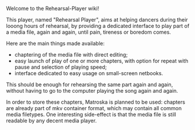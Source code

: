 Welcome to the Rehearsal-Player wiki!

This player, named "Rehearsal Player", aims at helping dancers during their looong hours of rehearsal, by providing a dedicated interface to play part of a media file, again and again, until pain, tireness or boredom comes.

Here are the main things made available:
* chaptering of the media file with direct editing;
* easy launch of play of one or more chapters, with option for repeat with pause and selection of playing speed;
* interface dedicated to easy usage on small-screen netbooks.

This should be enough for rehearsing the same part again and again, without having to go to the computer playing the song again and again.
 
In order to store these chapters, Matroska is planned to be used: chapters are already part of mkv container format, which may contain all common media filetypes. One interesting side-effect is that the media file is still readable by any decent media player.